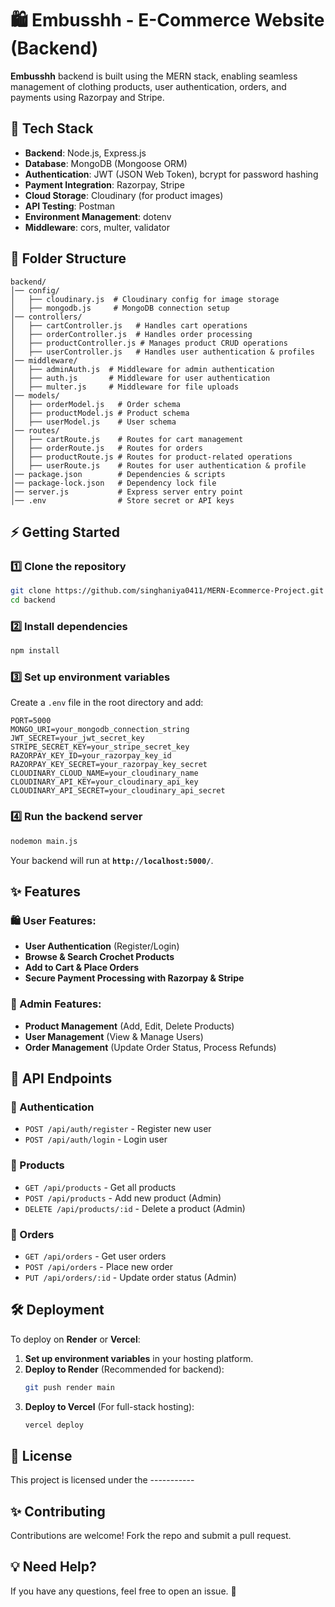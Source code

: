 # 🛍️ Embusshh - E-Commerce Website (Backend)

**Embusshh** backend is built using the MERN stack, enabling seamless management of clothing products, user authentication, orders, and payments using Razorpay and Stripe.

## 🚀 Tech Stack

- **Backend**: Node.js, Express.js
- **Database**: MongoDB (Mongoose ORM)
- **Authentication**: JWT (JSON Web Token), bcrypt for password hashing
- **Payment Integration**: Razorpay, Stripe
- **Cloud Storage**: Cloudinary (for product images)
- **API Testing**: Postman
- **Environment Management**: dotenv
- **Middleware**: cors, multer, validator

## 📂 Folder Structure

```
backend/
│── config/
│   ├── cloudinary.js  # Cloudinary config for image storage
│   ├── mongodb.js     # MongoDB connection setup
│── controllers/
│   ├── cartController.js   # Handles cart operations
│   ├── orderController.js  # Handles order processing
│   ├── productController.js # Manages product CRUD operations
│   ├── userController.js   # Handles user authentication & profiles
│── middleware/
│   ├── adminAuth.js  # Middleware for admin authentication
│   ├── auth.js       # Middleware for user authentication
│   ├── multer.js     # Middleware for file uploads
│── models/
│   ├── orderModel.js   # Order schema
│   ├── productModel.js # Product schema
│   ├── userModel.js    # User schema
│── routes/
│   ├── cartRoute.js    # Routes for cart management
│   ├── orderRoute.js   # Routes for orders
│   ├── productRoute.js # Routes for product-related operations
│   ├── userRoute.js    # Routes for user authentication & profile
│── package.json        # Dependencies & scripts
│── package-lock.json   # Dependency lock file
│── server.js           # Express server entry point
│── .env                # Store secret or API keys
```

## ⚡ Getting Started

### 1️⃣ Clone the repository
```sh
git clone https://github.com/singhaniya0411/MERN-Ecommerce-Project.git
cd backend
```

### 2️⃣ Install dependencies
```sh
npm install
```

### 3️⃣ Set up environment variables  
Create a `.env` file in the root directory and add:

```
PORT=5000
MONGO_URI=your_mongodb_connection_string
JWT_SECRET=your_jwt_secret_key
STRIPE_SECRET_KEY=your_stripe_secret_key
RAZORPAY_KEY_ID=your_razorpay_key_id
RAZORPAY_KEY_SECRET=your_razorpay_key_secret
CLOUDINARY_CLOUD_NAME=your_cloudinary_name
CLOUDINARY_API_KEY=your_cloudinary_api_key
CLOUDINARY_API_SECRET=your_cloudinary_api_secret
```

### 4️⃣ Run the backend server
```sh
nodemon main.js
```
Your backend will run at **`http://localhost:5000/`**.

## ✨ Features

### 🛍️ User Features:
- **User Authentication** (Register/Login)
- **Browse & Search Crochet Products**
- **Add to Cart & Place Orders**
- **Secure Payment Processing with Razorpay & Stripe**

### 🔑 Admin Features:
- **Product Management** (Add, Edit, Delete Products)
- **User Management** (View & Manage Users)
- **Order Management** (Update Order Status, Process Refunds)

## 📜 API Endpoints

### 🔹 Authentication
- `POST /api/auth/register` - Register new user
- `POST /api/auth/login` - Login user

### 🔹 Products
- `GET /api/products` - Get all products
- `POST /api/products` - Add new product (Admin)
- `DELETE /api/products/:id` - Delete a product (Admin)

### 🔹 Orders
- `GET /api/orders` - Get user orders
- `POST /api/orders` - Place new order
- `PUT /api/orders/:id` - Update order status (Admin)

## 🛠️ Deployment

To deploy on **Render** or **Vercel**:

1. **Set up environment variables** in your hosting platform.
2. **Deploy to Render** (Recommended for backend):
   ```sh
   git push render main
   ```
3. **Deploy to Vercel** (For full-stack hosting):
   ```sh
   vercel deploy
   ```

## 📜 License

This project is licensed under the -----------
## ✨ Contributing

Contributions are welcome! Fork the repo and submit a pull request.

## 💡 Need Help?
If you have any questions, feel free to open an issue. 🚀
